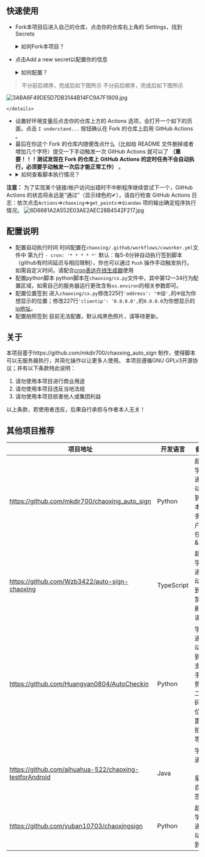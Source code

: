 ## 快速使用

- Fork本项目后进入自己的仓库，点击你的仓库右上角的 Settings，找到 Secrets
    <details>
   <summary> 如何Fork本项目？</summary>
   注册或登陆您的github账号，访问<https://github.com/Closty/chaoxing>进入github的本项目页面中，点击右上角的Fork按钮，如图所示。
   
   ![Fork本项目][7]
   [7]: https://cdn.jsdelivr.net/gh/closty/tuchuang/usr/uploads/2020/04/3749713206.png
   
   </details>
-  点击Add a new secret以配置你的信息
    <details>
   <summary> 如何配置？</summary>
    第一项
      Name：`CHAOXING_USERNAME`
      Value：`填写你的超星账户，最好为11位的手机号`
    第二项
     Name：`CHAOXING_PASSWORD`
      Value：`填写你的超星密码`
	第三项
     Name：`CHAOXING_SCHOOL`
      Value：`填写你的schoolid`#如果CHAOXING_USERNAME中的Value填写的是手机号，则本处填写'None'
	第四项
      Name：`CHAOXING_SERVEROR`
      Value：`填写True或者False`#True代表使用微信提醒，False代表不使用
	 第五项
    - Name：`CHAOXING_SERVER`
      Value：`填写你的server酱SCKEY码，以SCU开头`#申请地址http://sc.ftqq.com/3.version  
	     
 >  不分前后顺序，完成后如下图所示		 不分前后顺序，完成后如下图所示

   ![3ABA6F49DE5D7DB3144B14FC9A7F1809.jpg](https://cdn.jsdelivr.net/gh/closty/tuchuang/usr/uploads/2020/04/437025077.jpg)
   
    </details>
- 设置好环境变量后点击你的仓库上方的 Actions 选项，会打开一个如下的页面，点击 `I understand...` 按钮确认在 Fork 的仓库上启用 GitHub Actions 。
- 最后在你这个 Fork 的仓库内随便改点什么（比如给 README 文件删掉或者增加几个字符）提交一下手动触发一次 GitHub Actions 就可以了 **（重要！！！测试发现在 Fork 的仓库上 GitHub Actions 的定时任务不会自动执行，必须要手动触发一次后才能正常工作）** 。
- <details>
   <summary> 如何查看脚本执行情况？</summary>
**注意：** 为了实现某个链接/帐户访问出错时不中断程序继续尝试下一个，GitHub Actions 的状态将永远是“通过”（显示绿色的✔），请自行检查 GitHub Actions 日志：依次点击`Actions`=>`chaoxing`=>`get_points`=>`Qiandao` 项的输出确定程序执行情况。
![6D6681A2A552E03AE2AEC28B4542F217.jpg](https://cdn.jsdelivr.net/gh/closty/tuchuang/usr/uploads/2020/04/3207755264.jpg)
   
   </details>





## 配置说明
- 配置自动执行时间
时间配置在`chaoxing/.github/workflows/cxworker.yml`文件中 第九行    `- cron: '* * * * *'`
默认：每5-6分钟自动执行签到脚本（github有时间延迟与相应限制），你也可以通过 `Push` 操作手动触发执行。
如需自定义时间，请配合[cron表达在线生成器](https://cron.clost.net "cron表达在线生成器")使用
- 配置python脚本
python脚本在`chaoxing/cx.py`文件中，其中第12—34行为配置区域，如需自己的服务器运行更改含有`os.environ`的相关参数即可。 
- 配置位置签到
进入`chaoxing/cx.py`修改225行`'address': '中国',`的`中国`为你想显示的位置；修改227行`'clientip': '0.0.0.0',`的`0.0.0.0`为你想显示的[ip地址](https://www.ip138.com/ "ip地址")。
- 配置拍照签到
目前无法配置，默认纯黑色照片，请等待更新。

## 关于
本项目基于https://github.com/mkdir700/chaoxing_auto_sign
制作，使得脚本可以无服务器执行，并简化操作以让更多人使用。
本项目遵循GNU GPLv3开源协议；并有以下条款特此说明：
1. 请勿使用本项目进行商业用途
1. 请勿使用本项目违反当地法规
1. 请勿使用本项目损害他人或集团利益

以上条款，若使用者违反，后果自行承担与作者本人无关！

## 其他项目推荐

| 项目地址                                                | 开发语言   | 备注                                           |
| ------------------------------------------------------- | ---------- | ---------------------------------------------- |
| https://github.com/mkdir700/chaoxing_auto_sign          | Python     |  超星学习通自动签到脚本&多用户多任务&API      |
| https://github.com/Wzb3422/auto-sign-chaoxing           | TypeScript | 超星学习通自动签到，梦中刷网课       |
| https://github.com/Huangyan0804/AutoCheckin             | Python     | 学习通自动签到，支持手势，二维码，位置，拍照等 |
| https://github.com/aihuahua-522/chaoxing-testforAndroid | Java       | 学习通（超星）自动签到               |
| https://github.com/yuban10703/chaoxingsign              | Python     | 超星学习通自动签到                   |


